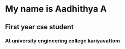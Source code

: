 # My name is Aadhithya A
## First year cse student
### At university engineering college kariyavattom
